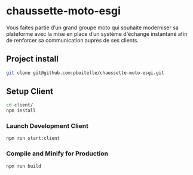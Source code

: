 # chaussette-moto-esgi

Vous faites partie d’un grand groupe moto qui souhaite moderniser sa plateforme avec la mise en
place d’un système d'échange instantané afin de renforcer sa communication auprès de ses clients.


## Project install

```sh
git clone git@github.com:pboitelle/chaussette-moto-esgi.git
```

## Setup Client

```sh
cd client/
npm install
```

### Launch Development Client

```sh
npm run start:client
```

### Compile and Minify for Production

```sh
npm run build
```